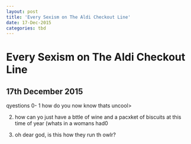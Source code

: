 ```yaml
---
layout: post
title: 'Every Sexism on The Aldi Checkout Line'
date: 17-Dec-2015
categories: tbd
---
```


# Every Sexism on The Aldi Checkout Line

## 17th December 2015

qyestions 0- 1 how do you now know thats uncool&gt;

2. how can yo just have a bttle of wine and a pacxket of biscuits at this time of year (whats in a womans had0

3. oh dear god,   is this how they run th owlr?
